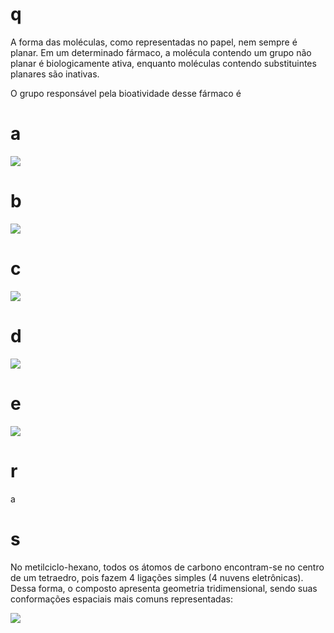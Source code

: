 # q
A forma das moléculas, como representadas no papel, nem sempre é planar. Em um determinado fármaco, a molécula contendo um grupo não planar é biologicamente ativa, enquanto moléculas contendo substituintes planares são inativas.

O grupo responsável pela bioatividade desse fármaco é

# a
![](https://firebasestorage.googleapis.com/v0/b/firebase-enemio.appspot.com/o/questoes%2F315%2F91c0dcfa-f27a-219b-83af-d198f64ca59b.png?alt=media\&token=4afba603-db82-4d6c-95b4-75078489fb69)

# b
![](https://firebasestorage.googleapis.com/v0/b/firebase-enemio.appspot.com/o/questoes%2F315%2F8c1b07fe-9d41-abdd-0a53-9cbfb88c623a.png?alt=media\&token=af1f902b-79be-43d7-b6a8-af39e94530c8)

# c
![](https://firebasestorage.googleapis.com/v0/b/firebase-enemio.appspot.com/o/questoes%2F315%2F1c0641e8-ab57-21d0-bc6d-38e524dd80b7.png?alt=media\&token=c4e7c87d-e909-4965-b7d3-952212a587ad)

# d
![](https://firebasestorage.googleapis.com/v0/b/firebase-enemio.appspot.com/o/questoes%2F315%2F283869bb-901c-ff7c-f530-eec3ffff71a7.png?alt=media\&token=a805ac9b-f537-4d4e-9a2f-28c8f2da489f)

# e
![](https://firebasestorage.googleapis.com/v0/b/firebase-enemio.appspot.com/o/questoes%2F315%2F3b2caa95-0217-e9a6-870a-02871426aa2c.png?alt=media\&token=d817b825-91d8-478a-96ba-d83bb9ef679b)

# r
a

# s
No metilciclo-hexano, todos os átomos de carbono encontram-se no centro de um tetraedro, pois fazem 4 ligações simples (4 nuvens eletrônicas). Dessa forma, o composto apresenta geometria tridimensional, sendo suas conformações espaciais mais comuns representadas:

![](https://firebasestorage.googleapis.com/v0/b/firebase-enemio.appspot.com/o/questoes%2F315%2Ffc918111-d57d-b0b3-37fd-799665dd984a.png?alt=media\&token=3c05123b-be84-418b-8b92-223e2981a739)
